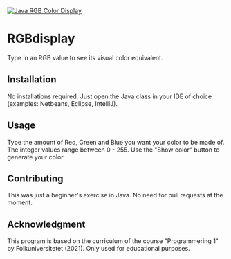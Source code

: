 [![Java RGB Color Display](https://yt-embed.herokuapp.com/embed?v=agElCfhVwtw)](https://youtu.be/agElCfhVwtw "RGB Display")

# RGBdisplay
Type in an RGB value to see its visual color equivalent. 

## Installation

No installations required. Just open the Java class in your IDE of choice (examples: Netbeans, Eclipse, IntelliJ).

## Usage

Type the amount of Red, Green and Blue you want your color to be made of. The integer values range between 0 - 255.
Use the "Show color" button to generate your color. 

## Contributing

This was just a beginner's exercise in Java. No need for pull requests at the moment. 

## Acknowledgment

This program is based on the curriculum of the course "Programmering 1" by Folkuniversitetet (2021). Only used for educational purposes. 
